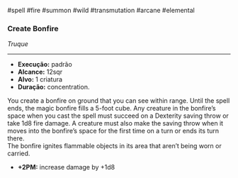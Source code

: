 #spell #fire #summon #wild #transmutation #arcane #elemental 
### Create Bonfire
*Truque*
___
- **Execução:** padrão
- **Alcance:** 12sqr
- **Alvo:** 1 criatura
- **Duração:** concentration.

You create a bonfire on ground that you can see within range. Until the spell ends, the magic bonfire fills a 5-foot cube. Any creature in the bonfire’s space when you cast the spell must succeed on a Dexterity saving throw or take 1d8 fire damage. A creature must also make the saving throw when it moves into the bonfire’s space for the first time on a turn or ends its turn there.  
The bonfire ignites flammable objects in its area that aren’t being worn or carried.  

- **+2PM:** increase damage by +1d8
